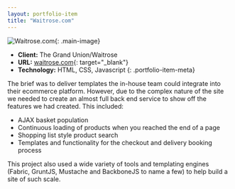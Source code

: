 ```yaml
---
layout: portfolio-item
title: "Waitrose.com"
---
```


![Waitrose.com](/assets/images/portfolio/waitrose/waitrose.jpg){: .main-image}

- **Client:** The Grand Union/Waitrose
- **URL:** [waitrose.com](http://waitrose.com){: target="_blank"}
- **Technology:** HTML, CSS, Javascript
{: .portfolio-item-meta}

The brief was to deliver templates the in-house team could integrate into their ecommerce platform. However, due to the complex nature of the site we needed to create an almost full back end service to show off the features we had created. This included:

- AJAX basket population
- Continuous loading of products when you reached the end of a page
- Shopping list style product search
- Templates and functionality for the checkout and delivery booking process

This project also used a wide variety of tools and templating engines (Fabric, GruntJS, Mustache and BackboneJS to name a few) to help build a site of such scale.
